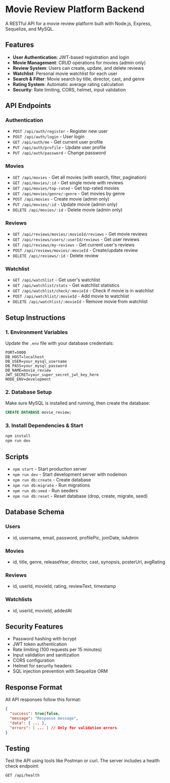 # Movie Review Platform Backend

A RESTful API for a movie review platform built with Node.js, Express, Sequelize, and MySQL.

## Features

- **User Authentication**: JWT-based registration and login
- **Movie Management**: CRUD operations for movies (admin only)
- **Review System**: Users can create, update, and delete reviews
- **Watchlist**: Personal movie watchlist for each user
- **Search & Filter**: Movie search by title, director, cast, and genre
- **Rating System**: Automatic average rating calculation
- **Security**: Rate limiting, CORS, helmet, input validation

## API Endpoints

### Authentication
- `POST /api/auth/register` - Register new user
- `POST /api/auth/login` - User login
- `GET /api/auth/me` - Get current user profile
- `PUT /api/auth/profile` - Update user profile
- `PUT /api/auth/password` - Change password

### Movies
- `GET /api/movies` - Get all movies (with search, filter, pagination)
- `GET /api/movies/:id` - Get single movie with reviews
- `GET /api/movies/top-rated` - Get top-rated movies
- `GET /api/movies/genre/:genre` - Get movies by genre
- `POST /api/movies` - Create movie (admin only)
- `PUT /api/movies/:id` - Update movie (admin only)
- `DELETE /api/movies/:id` - Delete movie (admin only)

### Reviews
- `GET /api/reviews/movies/:movieId/reviews` - Get movie reviews
- `GET /api/reviews/users/:userId/reviews` - Get user reviews
- `GET /api/reviews/my-reviews` - Get current user's reviews
- `POST /api/reviews/movies/:movieId` - Create/update review
- `DELETE /api/reviews/:id` - Delete review

### Watchlist
- `GET /api/watchlist` - Get user's watchlist
- `GET /api/watchlist/stats` - Get watchlist statistics
- `GET /api/watchlist/check/:movieId` - Check if movie is in watchlist
- `POST /api/watchlist/:movieId` - Add movie to watchlist
- `DELETE /api/watchlist/:movieId` - Remove movie from watchlist

## Setup Instructions

### 1. Environment Variables
Update the `.env` file with your database credentials:
```env
PORT=5000
DB_HOST=localhost
DB_USER=your_mysql_username
DB_PASS=your_mysql_password
DB_NAME=movie_review
JWT_SECRET=your_super_secret_jwt_key_here
NODE_ENV=development
```

### 2. Database Setup
Make sure MySQL is installed and running, then create the database:
```sql
CREATE DATABASE movie_review;
```

### 3. Install Dependencies & Start
```bash
npm install
npm run dev
```

## Scripts

- `npm start` - Start production server
- `npm run dev` - Start development server with nodemon
- `npm run db:create` - Create database
- `npm run db:migrate` - Run migrations
- `npm run db:seed` - Run seeders
- `npm run db:reset` - Reset database (drop, create, migrate, seed)

## Database Schema

### Users
- id, username, email, password, profilePic, joinDate, isAdmin

### Movies
- id, title, genre, releaseYear, director, cast, synopsis, posterUrl, avgRating

### Reviews
- id, userId, movieId, rating, reviewText, timestamp

### Watchlists
- id, userId, movieId, addedAt

## Security Features

- Password hashing with bcrypt
- JWT token authentication
- Rate limiting (100 requests per 15 minutes)
- Input validation and sanitization
- CORS configuration
- Helmet for security headers
- SQL injection prevention with Sequelize ORM

## Response Format

All API responses follow this format:
```json
{
  "success": true|false,
  "message": "Response message",
  "data": { ... },
  "errors": [ ... ] // Only for validation errors
}
```

## Testing

Test the API using tools like Postman or curl. The server includes a health check endpoint:
```
GET /api/health
```